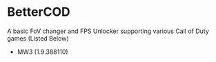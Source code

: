 # BetterCOD
A basic FoV changer and FPS Unlocker supporting various Call of Duty games (Listed Below)
- MW3 (1.9.388110)
